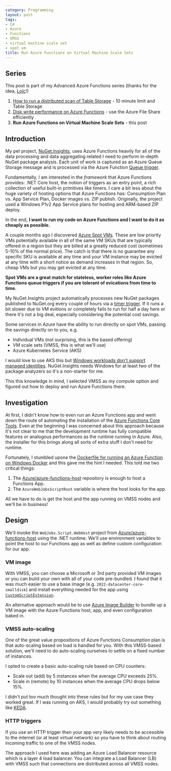 ```yaml
---
category: Programming
layout: post
tags:
- C#
- Azure
- Functions
- VMSS
- virtual machine scale set
- spot vm
title: Run Azure Functions on Virtual Machine Scale Sets
---
```


## Series

This post is part of my Advanced Azure Functions series (thanks for the idea, [Loïc](https://twitter.com/sharmaloic)!)

1. [How to run a distributed scan of Table Storage](../../2020/12/distributed-scan-of-azure-tables) - 10 minute limit
   and Table Storage
1. [Disk write performance on Azure Functions](../../2021/02/azure-function-disk-performance) - use the Azure File Share
   efficiently
2. **Run Azure Functions on Virtual Machine Scale Sets** - this post

## Introduction

My pet project, [NuGet.Insights](https://github.com/NuGet/Insights), uses Azure Functions heavily for all of the data
processing and data aggregating related I need to perform in-depth NuGet package analysis. Each unit of work is captured
as an Azure Queue Storage message and is processed via the Azure Function [Queue
trigger](https://docs.microsoft.com/en-us/azure/azure-functions/functions-bindings-storage-queue).

Fundamentally, I am interested in the *framework* that Azure Functions provides: .NET Core host, the notion of triggers
as an entry point, a rich collection of useful built-in primitives like timers. I care a bit less about the huge variety
of hosting options that Azure Functions has: Consumption Plan vs. App Service Plan, Docker images vs. ZIP publish.
Originally, the project used a Windows P1v2 App Service plans for hosting and ARM-based ZIP deploy.

In the end, **I want to run my code on Azure Functions and I want to do it as cheaply as possible.**

A couple months ago I discovered [Azure Spot VMs](https://azure.microsoft.com/en-us/services/virtual-machines/spot/).
These are low priority VMs potentially available in all of the same VM SKUs that are typically offered in a region but
they are billed at a greatly reduced cost (sometimes 5-10% of the normal price). The catch is that there is no guarantee
any specific SKU is available at any time and your VM instance may be evicted at any time with a short notice as demand
increases in that region. So, cheap VMs but you may get evicted at any time.

**Spot VMs are a great match for stateless, worker roles like Azure Functions queue triggers if you are tolerant of
evications from time to time.**

My NuGet.Insights project automatically processes new NuGet packages published to NuGet.org every couple of hours via a [timer trigger](https://docs.microsoft.com/en-us/azure/azure-functions/functions-bindings-timer). If it
runs a bit slower due to VM evitions or completely fails to run for half a day here or there it's not a big deal, especially considering the potential cost savings.

Some services in Azure have the ability to run directly on spot VMs, passing the savings directly on to you, e.g.

- Individual VMs (not surprising, this is the based offering)
- VM scale sets (VMSS, this is what we'll use)
- Azure Kubernetes Service (AKS)

I would love to use AKS this but [Windows workloads don't support managed identities](https://docs.microsoft.com/en-us/azure/aks/operator-best-practices-identity#use-pod-managed-identities). NuGet.Insights needs Windows for at least two of the package analyzers so it's a non-starter for me.

This this knowledge in mind, I selected VMSS as my compute option and figured out how to deploy and run Azure Functions there.

## Investigation

At first, I didn't know how to even run an Azure Functions app and went down the route of automating the installation of the [Azure Functions Core Tools](https://docs.microsoft.com/en-us/azure/azure-functions/functions-run-local). Even at the beginning I was concerned about this approach because it's not clear to me that the development runtime has fully compatible features or analogous performances as the runtime running in Azure. Also, the installer for this brings along all sorts of extra stuff I don't need for runtime.

Fortunately, I stumbled upone the [Dockerfile for running an Azure Function on Windows Docker](https://github.com/Azure/azure-functions-docker/blob/3.8.0/host/3.0/nanoserver/1909/dotnet.Dockerfile) and this gave me the hint I needed. This told me two critical things:

1. The [Azure/azure-functions-host](https://github.com/Azure/azure-functions-host) repository is enough to host a Functions App.
1. The `AzureWebJobsScriptRoot` variable is where the host looks for the app.

All we have to do is get the host and the app running on VMSS nodes and we'll be in business!

## Design

We'll invoke the `WebJobs.Script.WebHost` project from [Azure/azure-functions-host](https://github.com/Azure/azure-functions-host) using the .NET runtime. We'll use environment variables to point the host to our Functions app as well as define custom configuration for our app.

### VM image

With VMSS, you can choose a Microsoft or 3rd party provided VM images or you can build your own with all of your code pre-bundled. I found that it was much easier to use a base image (e.g. `2022-datacenter-core-smalldisk`) and install everything needed for the app using [`CustomScriptExtension`](https://docs.microsoft.com/en-us/azure/virtual-machines/extensions/custom-script-windows). 

An alternative approach would be to use [Azure Image Builder](https://docs.microsoft.com/en-us/azure/virtual-machines/image-builder-overview) to bundle up a VM image with the Azure Functions host, app, and even configuration baked in.

### VMSS auto-scaling

One of the great value propositions of Azure Functions Consumption plan is that auto-scaling based on load is handled for you. With this VMSS-based solution, we'll need to do auto-scaling ourselves to settle on a fixed number of instances.

I opted to create a basic auto-scaling rule based on CPU counters:

- Scale out (add) by 5 instances when the average CPU exceeds 25%.
- Scale in (remote) by 10 instances when the average CPU drops below 15%.

I didn't put too much thought into these rules but for my use case they worked great. If I was running on AKS, I would probably try out something like [KEDA](https://keda.sh/).

### HTTP triggers

If you use an HTTP trigger then your app very likely needs to be accessible to the internet (or at least virtual network) so you have to think about routing incoming traffic to one of the VMSS nodes.

The approach I used here was adding an Azure Load Balancer resource which is a layer 4 load balancer. You can integrate a Load Balancer (LB) with VMSS such that connections are distributed across all VMSS nodes. 
